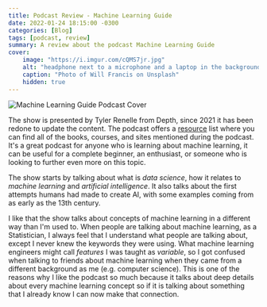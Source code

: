 ```yaml
---
title: Podcast Review - Machine Learning Guide
date: 2022-01-24 18:15:00 -0300
categories: [Blog]
tags: [podcast, review]
summary: A review about the podcast Machine Learning Guide
cover:
    image: "https://i.imgur.com/cQMS7jr.jpg"
    alt: "headphone next to a microphone and a laptop in the background"
    caption: "Photo of Will Francis on Unsplash"
    hidden: true
---
```


![Machine Learning Guide Podcast Cover](https://ocdevel.com/static/media/MLG-Option-1.24e2cc63.jpg#center)

The show is presented by Tyler Renelle from Depth, since 2021 it has been redone to update the content. The podcast offers a [resource](https://ocdevel.com/mlg/resources) list where you can find all of the books, courses, and sites mentioned during the podcast. It's a great podcast for anyone who is learning about machine learning, it can be useful for a complete beginner, an enthusiast, or someone who is looking to further even more on this topic.

The show starts by talking about what is _data science_, how it relates to _machine learning_ and _artificial intelligence_. It also talks about the first attempts humans had made to create AI, with some examples coming from as early as the 13th century.

I like that the show talks about concepts of machine learning in a different way than I'm used to. When people are talking about machine learning, as a Statistician, I always feel that I understand what people are talking about, except I never knew the keywords they were using. What machine learning engineers might call _features_ I was taught as _variable_, so I got confused when talking to friends about machine learning when they came from a different background as me (e.g. computer science). This is one of the reasons why I like the podcast so much because it talks about deep details about every machine learning concept so if it is talking about something that I already know I can now make that connection.
